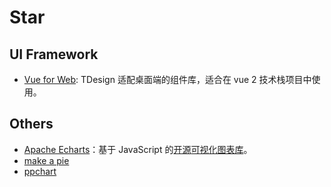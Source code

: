 # Star

## UI Framework
- [Vue for Web](https://tdesign.tencent.com/vue/getting-started): TDesign 适配桌面端的组件库，适合在 vue 2 技术栈项目中使用。

## Others
- [Apache Echarts](https://echarts.apache.org/)：基于 JavaScript 的[开源](https://github.com/apache/echarts)[可视化图表库](https://echarts.apache.org/en/index.html)。
- [make a pie](https://www.makeapie.cn/)
- [ppchart](http://ppchart.com/#/)
